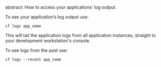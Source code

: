 abstract: How to access your applications’ log output.

To see your application’s log output use:

```
cf logs app_name
```

This will tail the application logs from all application instances, straight to your development workstation's console.

To see logs from the past use:

```
cf logs --recent app_name
```

